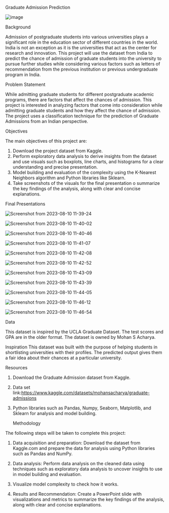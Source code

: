 Graduate Admission Prediction

![image](https://github.com/devotuoma/Graduate-Admission-Prediction-in-India/assets/94548340/fcc7e596-28f3-47ba-a2ca-793e6c51d052)



Background

Admission of postgraduate students into various universities plays a significant role in the education sector of different countries in the world. India is not an exception as it is the universities that act as the center for research and innovation. This project will use the dataset from India to predict the chance of admission of graduate students into the university to pursue further studies while considering various factors such as letters of recommendation from the previous institution or previous undergraduate program in India.

Problem Statement

While admitting graduate students for different postgraduate academic programs, there are factors that affect the chances of admission. This project is interested in analyzing factors that come into consideration while admitting graduate students and how they affect the chance of admission. The project uses a classification technique for the prediction of Graduate Admissions from an Indian perspective.

Objectives

The main objectives of this project are:
1. Download the project dataset from Kaggle.
2. Perform exploratory data analysis to derive insights from the dataset and use visuals such as boxplots, line charts, and histograms for a clear understanding and precise presentation.
3. Model building and evaluation of the complexity using the K-Nearest Neighbors algorithm and Python libraries like Sklearn.
4. Take screenshots of the visuals for the final presentation  o summarize the key findings of the analysis, along with clear and concise explanations.

Final Presentations   


![Screenshot from 2023-08-10 11-39-24](https://github.com/devotuoma/Graduate-Admission-Prediction-in-India/assets/94548340/e56130d4-0fdd-4739-8e17-b3489cedfdc4)

![Screenshot from 2023-08-10 11-40-02](https://github.com/devotuoma/Graduate-Admission-Prediction-in-India/assets/94548340/31db0996-bcaa-43b7-9a14-b79e10da9ec2)

![Screenshot from 2023-08-10 11-40-46](https://github.com/devotuoma/Graduate-Admission-Prediction-in-India/assets/94548340/120adb92-ed71-4424-ac16-9f3ddc3eb860)

![Screenshot from 2023-08-10 11-41-07](https://github.com/devotuoma/Graduate-Admission-Prediction-in-India/assets/94548340/998b739f-4795-4c58-ab01-208e8246265b)


![Screenshot from 2023-08-10 11-42-08](https://github.com/devotuoma/Graduate-Admission-Prediction-in-India/assets/94548340/a64ad8bf-7567-43c7-b975-9a3570e11842)



![Screenshot from 2023-08-10 11-42-52](https://github.com/devotuoma/Graduate-Admission-Prediction-in-India/assets/94548340/6a843b34-5249-4a08-983b-a2d18cae41e0)


![Screenshot from 2023-08-10 11-43-09](https://github.com/devotuoma/Graduate-Admission-Prediction-in-India/assets/94548340/c075ff04-7183-41f2-8f5d-577dc17fea3b)

![Screenshot from 2023-08-10 11-43-39](https://github.com/devotuoma/Graduate-Admission-Prediction-in-India/assets/94548340/1068f2d6-26f1-4434-b89e-9b627dd7d5d2)


![Screenshot from 2023-08-10 11-44-05](https://github.com/devotuoma/Graduate-Admission-Prediction-in-India/assets/94548340/3ea7a51e-b62f-4c4f-857b-bcbdd81ea216)

![Screenshot from 2023-08-10 11-46-12](https://github.com/devotuoma/Graduate-Admission-Prediction-in-India/assets/94548340/c2493c98-a6dc-4088-a43d-4c0a902a5247)



![Screenshot from 2023-08-10 11-46-54](https://github.com/devotuoma/Graduate-Admission-Prediction-in-India/assets/94548340/77c7dabc-46f1-454b-abc0-15c5d1f8c79e)


Data

This dataset is inspired by the UCLA Graduate Dataset. The test scores and GPA are in the older format.
The dataset is owned by Mohan S Acharya.

Inspiration
This dataset was built with the purpose of helping students in shortlisting universities with their profiles. The predicted output gives them a fair idea about their chances at a particular university.

Resources
1. Download the Graduate Admission dataset from Kaggle.
2. Data set link:https://www.kaggle.com/datasets/mohansacharya/graduate-admissions
3. Python libraries such as Pandas, Numpy, Seaborn, Matplotlib, and Sklearn for analysis and model building.



   Methodology

The following steps will be taken to complete this project:

1. Data acquisition and preparation: Download the dataset from Kaggle.com and prepare the data for analysis using Python libraries such as Pandas and NumPy.

2. Data analysis: Perform data analysis on the cleaned data using techniques such as exploratory data analysis to uncover insights to use in model building and evaluation.
3. Visualize model complexity to check how it works.
4. Results and Recommendation: Create a PowerPoint slide with visualizations and metrics to summarize the key findings of the analysis, along with clear and concise explanations.





